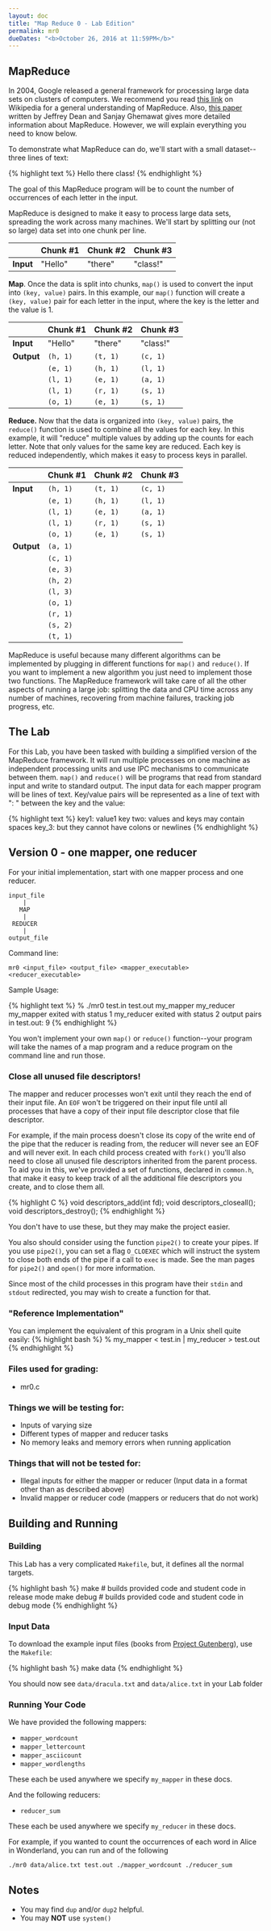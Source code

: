 ```yaml
---
layout: doc
title: "Map Reduce 0 - Lab Edition"
permalink: mr0
dueDates: "<b>October 26, 2016 at 11:59PM</b>"
---
```


## MapReduce

In 2004, Google released a general framework for processing large data sets on clusters of computers.
We recommend you read [this link](http://en.wikipedia.org/wiki/MapReduce) on Wikipedia for a general understanding of MapReduce.
Also, [this paper](http://static.googleusercontent.com/media/research.google.com/zh-CN/us/archive/mapreduce-osdi04.pdf) written by Jeffrey Dean and Sanjay Ghemawat gives more detailed information about MapReduce.
However, we will explain everything you need to know below.

To demonstrate what MapReduce can do, we'll start with a small dataset--three lines of text:

{% highlight text %}
Hello
there
class!
{% endhighlight %}

The goal of this MapReduce program will be to count the number of occurrences of each letter in the input.

MapReduce is designed to make it easy to process large data sets, spreading the work across many machines. We'll start by splitting our (not so large) data set into one chunk per line.

|           | Chunk #1 | Chunk #2 | Chunk #3 |
| --------- | -------- | -------- | -------- |
| **Input** | "Hello"  | "there"  | "class!" |


**Map**. Once the data is split into chunks, `map()` is used to convert the input into `(key, value)` pairs.
In this example, our `map()` function will create a `(key, value)` pair for each letter in the input, where the key is the letter and the value is 1.

|            | Chunk #1 | Chunk #2 | Chunk #3 |
|------------|----------|----------|----------|
| **Input**  | "Hello"  | "there"  | "class!" |
| **Output** | `(h, 1)` | `(t, 1)` | `(c, 1)` |
|            | `(e, 1)` | `(h, 1)` | `(l, 1)` |
|            | `(l, 1)` | `(e, 1)` | `(a, 1)` |
|            | `(l, 1)` | `(r, 1)` | `(s, 1)` |
|            | `(o, 1)` | `(e, 1)` | `(s, 1)` |

**Reduce.** Now that the data is organized into `(key, value)` pairs, the `reduce()` function is used to combine all the values for each key.
In this example, it will "reduce" multiple values by adding up the counts for each letter.
Note that only values for the same key are reduced.
Each key is reduced independently, which makes it easy to process keys in parallel.


|            | Chunk #1 | Chunk #2 | Chunk #3 |
|------------|----------|----------|----------|
| **Input**  | `(h, 1)` | `(t, 1)` | `(c, 1)` |
|            | `(e, 1)` | `(h, 1)` | `(l, 1)` |
|            | `(l, 1)` | `(e, 1)` | `(a, 1)` |
|            | `(l, 1)` | `(r, 1)` | `(s, 1)` |
|            | `(o, 1)` | `(e, 1)` | `(s, 1)` |
| **Output** | `(a, 1)` |          |          |
|            | `(c, 1)` |          |          |
|            | `(e, 3)` |          |          |
|            | `(h, 2)` |          |          |
|            | `(l, 3)` |          |          |
|            | `(o, 1)` |          |          |
|            | `(r, 1)` |          |          |
|            | `(s, 2)` |          |          |
|            | `(t, 1)` |          |          |

MapReduce is useful because many different algorithms can be implemented by plugging in different functions for `map()` and `reduce()`.
If you want to implement a new algorithm you just need to implement those two functions.
The MapReduce framework will take care of all the other aspects of running a large job: splitting the data and CPU time across any number of machines, recovering from machine failures, tracking job progress, etc.

## The Lab

For this Lab, you have been tasked with building a simplified version of the MapReduce framework.
It will run multiple processes on one machine as independent processing units and use IPC mechanisms to communicate between them.
`map()` and `reduce()` will be programs that read from standard input and write to standard output.
The input data for each mapper program will be lines of text.
Key/value pairs will be represented as a line of text with ": " between the key and the value:

{% highlight text %}
key1: value1
key two: values and keys may contain spaces
key_3: but they cannot have colons or newlines
{% endhighlight %}


## Version 0 - one mapper, one reducer

For your initial implementation, start with one mapper process and one reducer.

    input_file
        |
       MAP
        |
     REDUCER
        |
    output_file


Command line:

    mr0 <input_file> <output_file> <mapper_executable> <reducer_executable>

Sample Usage:

{% highlight text %}
% ./mr0 test.in test.out my_mapper my_reducer
my_mapper exited with status 1
my_reducer exited with status 2
output pairs in test.out: 9
{% endhighlight %}

You won't implement your own `map()` or `reduce()` function--your program will take the names of a map program and a reduce program on the command line and run those.

### Close all unused file descriptors!

The mapper and reducer processes won't exit until they reach the end of their input file.
An `EOF` won't be triggered on their input file until all processes that have a copy of their input file descriptor close that file descriptor.

For example, if the main process doesn't close its copy of the write end of the pipe that the reducer is reading from, the reducer will never see an EOF and will never exit.
In each child process created with `fork()` you'll also need to close all unused file descriptors inherited from the parent process.
To aid you in this, we've provided a set of functions, declared in `common.h`, that make it easy to keep track of all the additional file descriptors you create, and to close them all.

{% highlight C %}
void descriptors_add(int fd);
void descriptors_closeall();
void descriptors_destroy();
{% endhighlight %}

You don't have to use these, but they may make the project easier.

You also should consider using the function `pipe2()` to create your pipes.
If you use `pipe2()`, you can set a flag `O_CLOEXEC` which will instruct the system to close both ends of the pipe if a call to `exec` is made.
See the man pages for `pipe2()` and `open()` for more information.

Since most of the child processes in this program have their `stdin` and `stdout` redirected, you may wish to create a function for that.

### "Reference Implementation"

You can implement the equivalent of this program in a Unix shell quite easily:
{% highlight bash %}
% my_mapper < test.in | my_reducer > test.out
{% endhighlight %}


### Files used for grading:

  * mr0.c

### Things we will be testing for:
* Inputs of varying size
* Different types of mapper and reducer tasks
* No memory leaks and memory errors when running application

### Things that will not be tested for:
* Illegal inputs for either the mapper or reducer (Input data in a format other than as described above)
* Invalid mapper or reducer code (mappers or reducers that do not work)

##  Building and Running

### Building
This Lab has a very complicated `Makefile`, but, it defines all the normal targets.

{% highlight bash %}
make # builds provided code and student code in release mode
make debug # builds provided code and student code in debug mode
{% endhighlight %}

### Input Data
To download the example input files (books from [Project Gutenberg](https://www.gutenberg.org/)), use the `Makefile`:

{% highlight bash %}
make data
{% endhighlight %}

You should now see `data/dracula.txt` and `data/alice.txt` in your Lab folder

### Running Your Code
We have provided the following mappers:

  * `mapper_wordcount`
  * `mapper_lettercount`
  * `mapper_asciicount`
  * `mapper_wordlengths`

These each be used anywhere we specify `my_mapper` in these docs.

And the following reducers:

  * `reducer_sum`

These each be used anywhere we specify `my_reducer` in these docs.

For example, if you wanted to count the occurrences of each word in Alice in Wonderland, you can run and of the following

    ./mr0 data/alice.txt test.out ./mapper_wordcount ./reducer_sum

## Notes

* You may find `dup` and/or `dup2` helpful.
* You may **NOT** use `system()`
